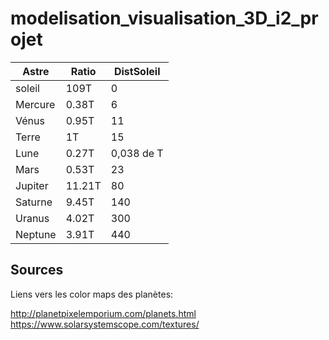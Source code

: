 # modelisation_visualisation_3D_i2_projet

|Astre|Ratio|DistSoleil |
|-----------|-------|---------------|
|soleil|109T |0 |
|Mercure |0.38T |6 |
|Vénus |0.95T |11 |
|Terre |1T |15 |
|Lune |0.27T |0,038 de T |
|Mars |0.53T |23 |
|Jupiter |11.21T |80 |
|Saturne |9.45T |140 |
|Uranus |4.02T |300 |
|Neptune |3.91T |440 |

## Sources

Liens vers les color maps des planètes:

http://planetpixelemporium.com/planets.html
https://www.solarsystemscope.com/textures/ 

